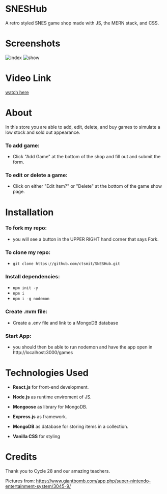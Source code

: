 # SNESHub
A retro styled SNES game shop made with JS, the MERN stack, and CSS. 
 
# Screenshots

![index](https://user-images.githubusercontent.com/114516481/209236944-94696d7f-87ba-4032-9274-ff43919d2373.PNG)
![show](https://user-images.githubusercontent.com/114516481/209236929-b040a151-f847-48a9-9f6d-7ef49e55f1f5.PNG)

# Video Link
[watch here](https://youtu.be/2A1znIaoaGM)

# About

In this store you are able to add, edit, delete, and buy games to simulate a low stock and sold out appearance.

### To add game:

- Click "Add Game" at the bottom of the shop and fill out and submit the form.

### To edit or delete a game:

- Click on either "Edit Item?" or "Delete" at the bottom of the game show page.

# Installation

### To fork my repo:

- you will see a button in the UPPER RIGHT hand corner that says Fork. 

### To clone my repo:

- `git clone https://github.com/ctsmit/SNESHub.git`

### Install dependencies:

- `npm init -y`
- `npm i`
- `npm i -g nodemon`

### Create .nvm file:

- Create a .env file and link to a MongoDB database

### Start App:

- you should then be able to run nodemon and have the app open in http://localhost:3000/games

# Technologies Used
- **React.js** for front-end development. 

- **Node.js** as runtime enviroment of JS.

- **Mongoose** as library for MongoDB.

- **Express.js** as framework.

- **MongoDB** as database for storing items in a collection.

- **Vanilla CSS** for styling

# Credits
Thank you to Cycle 28 and our amazing teachers.

Pictures from: https://www.giantbomb.com/app.php/super-nintendo-entertainment-system/3045-9/

